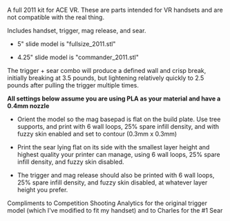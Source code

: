 A full 2011 kit for ACE VR. These are parts intended for VR handsets and are not compatible with the real thing.

Includes handset, trigger, mag release, and sear. 




- 5" slide model is "fullsize_2011.stl"

- 4.25" slide model is "commander_2011.stl"




The trigger + sear combo will produce a defined wall and crisp break, initially breaking at 3.5 pounds, but lightening relatively quickly to 2.5 pounds after pulling the trigger multiple times.



**All settings below assume you are using PLA as your material and have a 0.4mm nozzle**
- Orient the model so the mag basepad is flat on the build plate. Use tree supports, and print with 6 wall loops, 25% spare infill density, and with fuzzy skin enabled and set to contour (0.3mm x 0.3mm)

- Print the sear lying flat on its side with the smallest layer height and highest quality your printer can manage, using 6 wall loops, 25% spare infill density, and fuzzy skin disabled.

- The trigger and mag release should also be printed with 6 wall loops, 25% spare infill density, and fuzzy skin disabled, at whatever layer height you prefer.





Compliments to Competition Shooting Analytics for the original trigger model (which I've modified to fit my handset) and to Charles for the #1 Sear

